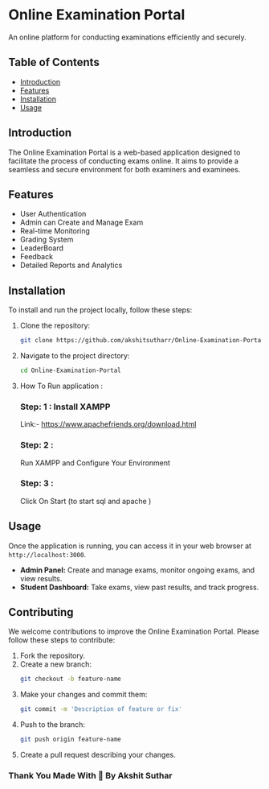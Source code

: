 # Online Examination Portal

An online platform for conducting examinations efficiently and securely.

## Table of Contents

- [Introduction](#introduction)
- [Features](#features)
- [Installation](#installation)
- [Usage](#usage)

## Introduction

The Online Examination Portal is a web-based application designed to facilitate the process of conducting exams online. It aims to provide a seamless and secure environment for both examiners and examinees.

## Features

- User Authentication
- Admin can Create and Manage Exam
- Real-time Monitoring
- Grading System
- LeaderBoard
- Feedback
- Detailed Reports and Analytics

## Installation

To install and run the project locally, follow these steps:

1. Clone the repository:
    ```bash
    git clone https://github.com/akshitsutharr/Online-Examination-Portal.git
    ```
2. Navigate to the project directory:
    ```bash
    cd Online-Examination-Portal
    ```
3. How To Run application : <br/>
    ### Step: 1 : Install XAMPP
    Link:- <a id="Download">https://www.apachefriends.org/download.html</a> 

    ### Step: 2 :
    Run XAMPP and Configure Your Environment

    ### Step: 3 :
    Click On Start (to start sql and apache )
   

## Usage

Once the application is running, you can access it in your web browser at `http://localhost:3000`. 

- **Admin Panel:** Create and manage exams, monitor ongoing exams, and view results.
- **Student Dashboard:** Take exams, view past results, and track progress.

## Contributing

We welcome contributions to improve the Online Examination Portal. Please follow these steps to contribute:

1. Fork the repository.
2. Create a new branch:
    ```bash
    git checkout -b feature-name
    ```
3. Make your changes and commit them:
    ```bash
    git commit -m 'Description of feature or fix'
    ```
4. Push to the branch:
    ```bash
    git push origin feature-name
    ```
5. Create a pull request describing your changes.

### Thank You Made With 💖 By Akshit Suthar
